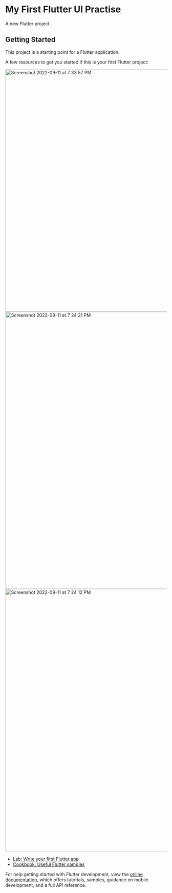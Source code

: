 # My First Flutter UI Practise

A new Flutter project.

## Getting Started

This project is a starting point for a Flutter application.

A few resources to get you started if this is your first Flutter project:

<img width="758" alt="Screenshot 2022-09-11 at 7 33 57 PM" src="https://user-images.githubusercontent.com/55250483/189530892-71383775-ecf7-4f8f-adc9-a724d0d430ab.png">
<img width="866" alt="Screenshot 2022-09-11 at 7 24 21 PM" src="https://user-images.githubusercontent.com/55250483/189530903-130d3fd1-646e-4f80-bfe4-3643a7e9e9c9.png">
<img width="821" alt="Screenshot 2022-09-11 at 7 24 12 PM" src="https://user-images.githubusercontent.com/55250483/189530913-f5ded4b6-706b-4cc9-8af5-ce421811326c.png">


- [Lab: Write your first Flutter app](https://docs.flutter.dev/get-started/codelab)
- [Cookbook: Useful Flutter samples](https://docs.flutter.dev/cookbook)

For help getting started with Flutter development, view the
[online documentation](https://docs.flutter.dev/), which offers tutorials,
samples, guidance on mobile development, and a full API reference.
